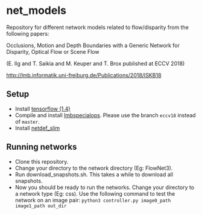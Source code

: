 # net_models
Repository for different network models related to flow/disparity from the following papers: 

Occlusions, Motion and Depth Boundaries with a Generic Network for Disparity, Optical Flow or Scene Flow

(E. Ilg and T. Saikia and M. Keuper and T. Brox published at ECCV 2018)

http://lmb.informatik.uni-freiburg.de/Publications/2018/ISKB18

## Setup
* Install [tensorflow (1.4)](https://www.tensorflow.org/install/)
* Compile and install [lmbspecialops](https://github.com/lmb-freiburg/lmbspecialops/tree/eccv18). Please use the branch `eccv18` instead of `master`.
* Install [netdef_slim](https://github.com/lmb-freiburg/netdef_slim)

## Running networks

* Clone this repository.
* Change your directory to the network directory (Eg: FlowNet3).
* Run download_snapshots.sh. This takes a while to download all snapshots.
* Now you should be ready to run the networks. Change your directory to a network type (Eg: css).
  Use the following command to test the network on an image pair:
  `python3 controller.py image0_path image1_path out_dir`
